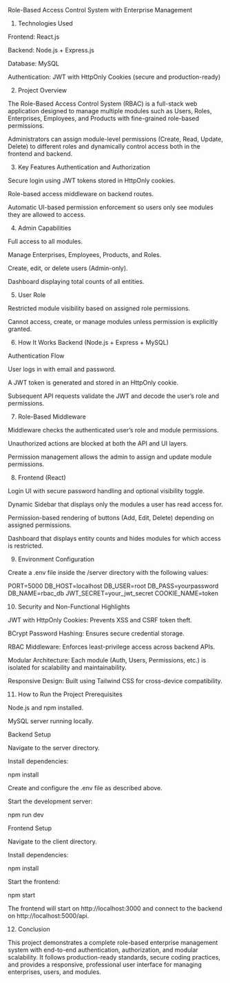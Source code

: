 
Role-Based Access Control System with Enterprise Management
1. Technologies Used

Frontend: React.js

Backend: Node.js + Express.js

Database: MySQL

Authentication: JWT with HttpOnly Cookies (secure and production-ready)

2. Project Overview

The Role-Based Access Control System (RBAC) is a full-stack web application designed to manage multiple modules such as Users, Roles, Enterprises, Employees, and Products with fine-grained role-based permissions.

Administrators can assign module-level permissions (Create, Read, Update, Delete) to different roles and dynamically control access both in the frontend and backend.

3. Key Features
Authentication and Authorization

Secure login using JWT tokens stored in HttpOnly cookies.

Role-based access middleware on backend routes.

Automatic UI-based permission enforcement so users only see modules they are allowed to access.

4. Admin Capabilities

Full access to all modules.

Manage Enterprises, Employees, Products, and Roles.

Create, edit, or delete users (Admin-only).

Dashboard displaying total counts of all entities.

5. User Role

Restricted module visibility based on assigned role permissions.

Cannot access, create, or manage modules unless permission is explicitly granted.

6. How It Works
Backend (Node.js + Express + MySQL)

Authentication Flow

User logs in with email and password.

A JWT token is generated and stored in an HttpOnly cookie.

Subsequent API requests validate the JWT and decode the user’s role and permissions.

7. Role-Based Middleware

Middleware checks the authenticated user’s role and module permissions.

Unauthorized actions are blocked at both the API and UI layers.

Permission management allows the admin to assign and update module permissions.

8. Frontend (React)

Login UI with secure password handling and optional visibility toggle.

Dynamic Sidebar that displays only the modules a user has read access for.

Permission-based rendering of buttons (Add, Edit, Delete) depending on assigned permissions.

Dashboard that displays entity counts and hides modules for which access is restricted.

9. Environment Configuration

Create a .env file inside the /server directory with the following values:

PORT=5000
DB_HOST=localhost
DB_USER=root
DB_PASS=yourpassword
DB_NAME=rbac_db
JWT_SECRET=your_jwt_secret
COOKIE_NAME=token

10. Security and Non-Functional Highlights

JWT with HttpOnly Cookies: Prevents XSS and CSRF token theft.

BCrypt Password Hashing: Ensures secure credential storage.

RBAC Middleware: Enforces least-privilege access across backend APIs.

Modular Architecture: Each module (Auth, Users, Permissions, etc.) is isolated for scalability and maintainability.

Responsive Design: Built using Tailwind CSS for cross-device compatibility.

11. How to Run the Project
Prerequisites

Node.js and npm installed.

MySQL server running locally.

Backend Setup

Navigate to the server directory.

Install dependencies:

npm install


Create and configure the .env file as described above.

Start the development server:

npm run dev

Frontend Setup

Navigate to the client directory.

Install dependencies:

npm install


Start the frontend:

npm start


The frontend will start on http://localhost:3000 and connect to the backend on http://localhost:5000/api.

12. Conclusion

This project demonstrates a complete role-based enterprise management system with end-to-end authentication, authorization, and modular scalability.
It follows production-ready standards, secure coding practices, and provides a responsive, professional user interface for managing enterprises, users, and modules.
